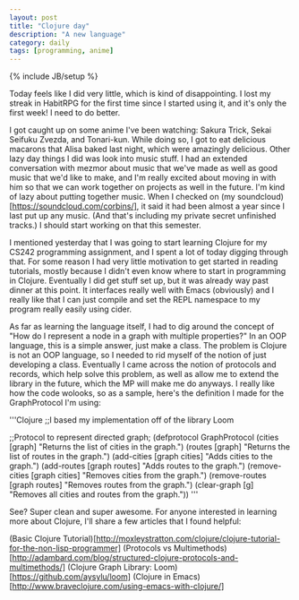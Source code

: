 ```yaml
---
layout: post
title: "Clojure day"
description: "A new language"
category: daily
tags: [programming, anime]
---
```

{% include JB/setup %}

Today feels like I did very little, which is kind of disappointing.  I lost my streak in HabitRPG for the first time since I started using it, and it's only the first week!  I need to do better.

I got caught up on some anime I've been watching: Sakura Trick, Sekai Seifuku Zvezda, and Tonari-kun.  While doing so, I got to eat delicious macarons that Alisa baked last night, which were amazingly delicious.  Other lazy day things I did was look into music stuff.  I had an extended conversation with mezmor about music that we've made as well as good music that we'd like to make, and I'm really excited about moving in with him so that we can work together on projects as well in the future.  I'm kind of lazy about putting together music.  When I checked on (my soundcloud)[https://soundcloud.com/corbins/], it said it had been almost a year since I last put up any music.  (And that's including my private secret unfinished tracks.)  I should start working on that this semester.

I mentioned yesterday that I was going to start learning Clojure for my CS242 programming assignment, and I spent a lot of today digging through that.  For some reason I had very little motivation to get started in reading tutorials, mostly because I didn't even know where to start in programming in Clojure.  Eventually I did get stuff set up, but it was already way past dinner at this point.  It interfaces really well with Emacs (obviously) and I really like that I can just compile and set the REPL namespace to my program really easily using cider.

As far as learning the language itself, I had to dig around the concept of "How do I represent a node in a graph with multiple properties?"  In an OOP language, this is a simple answer, just make a class.  The problem is Clojure is not an OOP language, so I needed to rid myself of the notion of just developing a class.  Eventually I came across the notion of protocols and records, which help solve this problem, as well as allow me to extend the library in the future, which the MP will make me do anyways.  I really like how the code wolooks, so as a sample, here's the definition I made for the GraphProtocol I'm using:

'''Clojure
;;I based my implementation off of the library Loom

;;Protocol to represent directed graph;
(defprotocol GraphProtocol
  (cities [graph] "Returns the list of cities in the graph.")
  (routes [graph] "Returns the list of routes in the graph.")
  (add-cities [graph cities] "Adds cities to the graph.")
  (add-routes [graph routes] "Adds routes to the graph.")
  (remove-cities [graph cities] "Removes cities from the graph.")
  (remove-routes [graph routes] "Removes routes from the graph.")
  (clear-graph [g] "Removes all cities and routes from the graph."))
  '''

See?  Super clean and super awesome.  For anyone interested in learning more about Clojure, I'll share a few articles that I found helpful:

(Basic Clojure Tutorial)[http://moxleystratton.com/clojure/clojure-tutorial-for-the-non-lisp-programmer]
(Protocols vs Multimethods)[http://adambard.com/blog/structured-clojure-protocols-and-multimethods/]
(Clojure Graph Library: Loom)[https://github.com/aysylu/loom]
(Clojure in Emacs)[http://www.braveclojure.com/using-emacs-with-clojure/]
